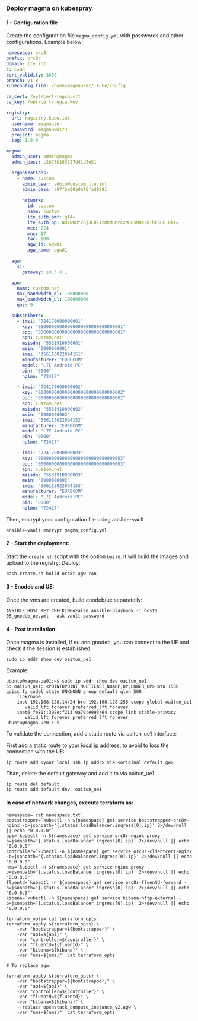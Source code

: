 ### Deploy magma on kubespray 


#### 1 - Configuration file
Create the configuration file `magma_config.yml` with passwords and other configurations.  Example below:

```yaml
namespace: orc8r 
prefix: orc8r
domain: lte.int
c: C=BR
cert_validity: 3650
branch: v1.8
kubeconfig_file: /home/magmauser/.kube/config

ca_cert: /opt/cert/regca.crt
ca_key: /opt/cert/regca.key

registry:
  url: registry.kube.int
  username: magmauser
  password: magmapwd123
  project: magma
  tag: 1.8.0

magma:
  admin_user: admin@magma
  admin_pass: c2b75b163227d41d5e51

  organizations:
    - name: custom
      admin_user: admin@custom.lte.int
      admin_pass: a97fba00a0af6fad9881
  
      network:
        id: custom 
        name: custom 
        lte_auth_amf: gAA=
        lte_auth_op: NUYwQUY2RjJEOEIzRkM5MzcxMDU5NDk2OThFRUE1RkI=
        mcc: 724
        mnc: 17
        tac: 100
        agw_id: agw01
        agw_name: agw01
  
  agw:
    s1:
      gateway: 10.3.0.1

  apn: 
    name: custom.net
    max_bandwidth_dl: 100000000
    max_bandwidth_ul: 100000000
    qos: 9

  subscribers:
    - imsi: "724170000000001"
      key: "00000000000000000000000000000001"
      opc: "00000000000000000000000000000001"
      apn: custom.net
      msisdn: "5531910000001"
      msin: "0000000001"
      imei: "356113022094151"
      manufacturer: "EURECOM"
      model: "LTE Android PC"
      pin: "0000"  
      hplmn: "72417"         

    - imsi: "724170000000002"
      key: "00000000000000000000000000000002"
      opc: "00000000000000000000000000000002"
      apn: custom.net
      msisdn: "5531910000002"
      msin: "0000000002"
      imei: "356113022094152"
      manufacturer: "EURECOM"
      model: "LTE Android PC"
      pin: "0000"  
      hplmn: "72417"        

    - imsi: "724170000000003"
      key: "00000000000000000000000000000003"
      opc: "00000000000000000000000000000003"
      apn: custom.net
      msisdn: "5531910000003"
      msin: "0000000003"
      imei: "356113022094153"
      manufacturer: "EURECOM"
      model: "LTE Android PC"
      pin: "0000"  
      hplmn: "72417"        
```

Then, encrypt your configuration file using ansible-vault
```shell
ansible-vault encrypt magma_config.yml
```

#### 2 - Start the deployment:

Start the `create.sh` script with the option `build`. It will build the images and upload to the registry:
Deploy:
```shell
bash create.sh build orc8r agw ran

```


#### 3 - Enodeb and UE:
Once the vms are created, build enodeb/ue separatelly:
```shell
ANSIBLE_HOST_KEY_CHECKING=False ansible-playbook -i hosts 05_gnodeb_ue.yml --ask-vault-password
```

#### 4 - Post installation:
Once magma is installed, if eu and gnodeb, you can connect to the UE and check if the session is established:
```shell
sudo ip addr show dev oaitun_ue1
```

Example:
```log
ubuntu@magma-ue01:~$ sudo ip addr show dev oaitun_ue1
5: oaitun_ue1: <POINTOPOINT,MULTICAST,NOARP,UP,LOWER_UP> mtu 1500 qdisc fq_codel state UNKNOWN group default qlen 500
    link/none 
    inet 192.168.128.14/24 brd 192.168.128.255 scope global oaitun_ue1
       valid_lft forever preferred_lft forever
    inet6 fe80::392e:f213:9a79:e993/64 scope link stable-privacy 
       valid_lft forever preferred_lft forever
ubuntu@magma-ue01:~$ 
```

To validate the connection, add a static route via oaitun_ue1 interface:

First add a static route to your local ip address, to avoid to loss the connection with the UE:
```shell
ip route add <your local ssh ip addr> via <original default gw>
```

Than, delete the default gateway and add it to via oaitun_ue1
```shell
ip route del default
ip route add default dev  oaitun_ue1
```

#### In case of network changes, execute terraform as:
```shell
namespace=`cat namespace.txt`
bootstrapper=`kubectl -n ${namespace} get service bootstrapper-orc8r-nginx -o=jsonpath='{.status.loadBalancer.ingress[0].ip}' 2>/dev/null || echo "0.0.0.0"` 
api=`kubectl -n ${namespace} get service orc8r-nginx-proxy -o=jsonpath='{.status.loadBalancer.ingress[0].ip}' 2>/dev/null || echo "0.0.0.0"`
controller=`kubectl -n ${namespace} get service orc8r-clientcert-nginx -o=jsonpath='{.status.loadBalancer.ingress[0].ip}' 2>/dev/null || echo "0.0.0.0"`
nms=`kubectl -n ${namespace} get service nginx-proxy -o=jsonpath='{.status.loadBalancer.ingress[0].ip}' 2>/dev/null || echo "0.0.0.0"`
fluentd=`kubectl -n ${namespace} get service orc8r-fluentd-forward -o=jsonpath='{.status.loadBalancer.ingress[0].ip}' 2>/dev/null || echo "0.0.0.0"`
kibana=`kubectl -n ${namespace} get service kibana-http-external -o=jsonpath='{.status.loadBalancer.ingress[0].ip}' 2>/dev/null || echo "0.0.0.0"`

terraform_opts=`cat terraform_opts`
terraform apply ${terraform_opts} \
    -var "bootstrapper=${bootstrapper}" \
    -var "api=${api}" \
    -var "controller=${controller}" \
    -var "fluentd=${fluentd}" \
    -var "kibana=${kibana}" \
    -var "nms=${nms}" `cat terraform_opts`

# To replace agw:

terraform apply ${terraform_opts} \
    -var "bootstrapper=${bootstrapper}" \
    -var "api=${api}" \
    -var "controller=${controller}" \
    -var "fluentd=${fluentd}" \
    -var "kibana=${kibana}" \
    --replace openstack_compute_instance_v2.agw \
    -var "nms=${nms}" `cat terraform_opts`
   
```


